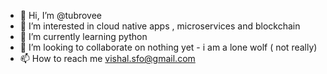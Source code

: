 - 👋 Hi, I’m @tubrovee
- 👀 I’m interested in cloud native apps , microservices and blockchain
- 🌱 I’m currently learning python
- 💞️ I’m looking to collaborate on nothing yet - i am a lone wolf ( not really)
- 📫 How to reach me vishal.sfo@gmail.com

<!---
tubrovee/tubrovee is a ✨ special ✨ repository because its `README.md` (this file) appears on your GitHub profile.
You can click the Preview link to take a look at your changes.
--->
